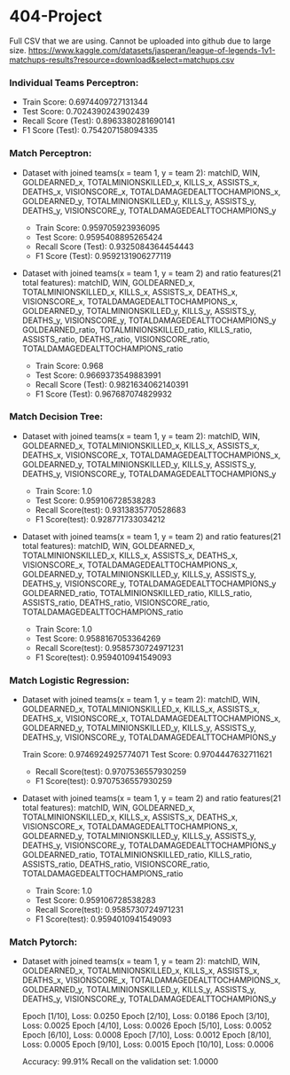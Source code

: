 # 404-Project

Full CSV that we are using. Cannot be uploaded into github due to large size. 
https://www.kaggle.com/datasets/jasperan/league-of-legends-1v1-matchups-results?resource=download&select=matchups.csv


### Individual Teams Perceptron:
  
  * Train Score:  0.6974409727131344
  * Test Score:  0.7024390243902439
  * Recall Score (Test): 0.8963380281690141
  * F1 Score (Test): 0.754207158094335 
  
### Match Perceptron:

- Dataset with joined teams(x = team 1, y = team 2):
matchID, WIN, GOLDEARNED_x, TOTALMINIONSKILLED_x, KILLS_x, ASSISTS_x, DEATHS_x, VISIONSCORE_x, TOTALDAMAGEDEALTTOCHAMPIONS_x, 
GOLDEARNED_y, TOTALMINIONSKILLED_y, KILLS_y, ASSISTS_y, DEATHS_y, VISIONSCORE_y, TOTALDAMAGEDEALTTOCHAMPIONS_y

  * Train Score:  0.959705923936095
  * Test Score:  0.9595408895265424
  * Recall Score (Test): 0.9325084364454443
  * F1 Score (Test): 0.9592131906277119
  
- Dataset with joined teams(x = team 1, y = team 2) and ratio features(21 total features):
matchID, WIN, GOLDEARNED_x, TOTALMINIONSKILLED_x, KILLS_x, ASSISTS_x, DEATHS_x, VISIONSCORE_x, TOTALDAMAGEDEALTTOCHAMPIONS_x, 
GOLDEARNED_y, TOTALMINIONSKILLED_y, KILLS_y, ASSISTS_y, DEATHS_y, VISIONSCORE_y, TOTALDAMAGEDEALTTOCHAMPIONS_y
GOLDEARNED_ratio, TOTALMINIONSKILLED_ratio, KILLS_ratio, ASSISTS_ratio, DEATHS_ratio, VISIONSCORE_ratio, TOTALDAMAGEDEALTTOCHAMPIONS_ratio
  
  * Train Score:  0.968
  * Test Score:  0.9669373549883991
  * Recall Score (Test):  0.9821634062140391
  * F1 Score (Test):  0.967687074829932
  
### Match Decision Tree:

- Dataset with joined teams(x = team 1, y = team 2):
matchID, WIN, GOLDEARNED_x, TOTALMINIONSKILLED_x, KILLS_x, ASSISTS_x, DEATHS_x, VISIONSCORE_x, TOTALDAMAGEDEALTTOCHAMPIONS_x, 
GOLDEARNED_y, TOTALMINIONSKILLED_y, KILLS_y, ASSISTS_y, DEATHS_y, VISIONSCORE_y, TOTALDAMAGEDEALTTOCHAMPIONS_y

  * Train Score:  1.0
  * Test Score:  0.959106728538283
  * Recall Score(test):  0.9313835770528683
  * F1 Score(test):  0.928771733034212
  
- Dataset with joined teams(x = team 1, y = team 2) and ratio features(21 total features):
matchID, WIN, GOLDEARNED_x, TOTALMINIONSKILLED_x, KILLS_x, ASSISTS_x, DEATHS_x, VISIONSCORE_x, TOTALDAMAGEDEALTTOCHAMPIONS_x, 
GOLDEARNED_y, TOTALMINIONSKILLED_y, KILLS_y, ASSISTS_y, DEATHS_y, VISIONSCORE_y, TOTALDAMAGEDEALTTOCHAMPIONS_y
GOLDEARNED_ratio, TOTALMINIONSKILLED_ratio, KILLS_ratio, ASSISTS_ratio, DEATHS_ratio, VISIONSCORE_ratio, TOTALDAMAGEDEALTTOCHAMPIONS_ratio
  
  * Train Score:  1.0
  * Test Score:  0.9588167053364269
  * Recall Score(test):  0.9585730724971231
  * F1 Score(test):  0.9594010941549093

### Match Logistic Regression:

- Dataset with joined teams(x = team 1, y = team 2):
matchID, WIN, GOLDEARNED_x, TOTALMINIONSKILLED_x, KILLS_x, ASSISTS_x, DEATHS_x, VISIONSCORE_x, TOTALDAMAGEDEALTTOCHAMPIONS_x, 
GOLDEARNED_y, TOTALMINIONSKILLED_y, KILLS_y, ASSISTS_y, DEATHS_y, VISIONSCORE_y, TOTALDAMAGEDEALTTOCHAMPIONS_y

  Train Score:  0.9746924925774071
  Test Score:  0.9704447632711621
  * Recall Score(test):  0.9707536557930259
  * F1 Score(test):  0.9707536557930259

- Dataset with joined teams(x = team 1, y = team 2) and ratio features(21 total features):
matchID, WIN, GOLDEARNED_x, TOTALMINIONSKILLED_x, KILLS_x, ASSISTS_x, DEATHS_x, VISIONSCORE_x, TOTALDAMAGEDEALTTOCHAMPIONS_x, 
GOLDEARNED_y, TOTALMINIONSKILLED_y, KILLS_y, ASSISTS_y, DEATHS_y, VISIONSCORE_y, TOTALDAMAGEDEALTTOCHAMPIONS_y
GOLDEARNED_ratio, TOTALMINIONSKILLED_ratio, KILLS_ratio, ASSISTS_ratio, DEATHS_ratio, VISIONSCORE_ratio, TOTALDAMAGEDEALTTOCHAMPIONS_ratio
  
  * Train Score:  1.0
  * Test Score:  0.959106728538283
  * Recall Score(test):  0.9585730724971231
  * F1 Score(test):  0.9594010941549093
  


### Match Pytorch:

- Dataset with joined teams(x = team 1, y = team 2):
matchID, WIN, GOLDEARNED_x, TOTALMINIONSKILLED_x, KILLS_x, ASSISTS_x, DEATHS_x, VISIONSCORE_x, TOTALDAMAGEDEALTTOCHAMPIONS_x, 
GOLDEARNED_y, TOTALMINIONSKILLED_y, KILLS_y, ASSISTS_y, DEATHS_y, VISIONSCORE_y, TOTALDAMAGEDEALTTOCHAMPIONS_y

    Epoch [1/10], Loss: 0.0250
    Epoch [2/10], Loss: 0.0186
    Epoch [3/10], Loss: 0.0025
    Epoch [4/10], Loss: 0.0026
    Epoch [5/10], Loss: 0.0052
    Epoch [6/10], Loss: 0.0008
    Epoch [7/10], Loss: 0.0012
    Epoch [8/10], Loss: 0.0005
    Epoch [9/10], Loss: 0.0015
    Epoch [10/10], Loss: 0.0006
    
    Accuracy: 99.91%
    Recall on the validation set: 1.0000
  

```python

```

